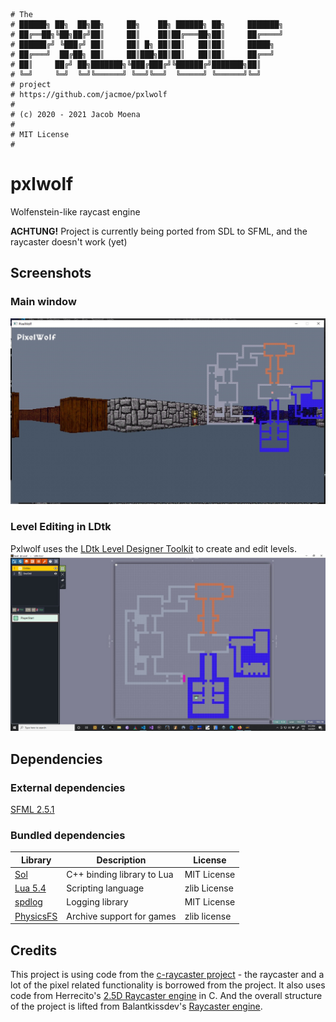 
    # The
    # ██████╗ ██╗  ██╗██╗     ██╗    ██╗ ██████╗ ██╗     ███████╗
    # ██╔══██╗╚██╗██╔╝██║     ██║    ██║██╔═══██╗██║     ██╔════╝
    # ██████╔╝ ╚███╔╝ ██║     ██║ █╗ ██║██║   ██║██║     █████╗  
    # ██╔═══╝  ██╔██╗ ██║     ██║███╗██║██║   ██║██║     ██╔══╝  
    # ██║     ██╔╝ ██╗███████╗╚███╔███╔╝╚██████╔╝███████╗██║     
    # ╚═╝     ╚═╝  ╚═╝╚══════╝ ╚══╝╚══╝  ╚═════╝ ╚══════╝╚═╝     
    # project
    # https://github.com/jacmoe/pxlwolf
    #
    # (c) 2020 - 2021 Jacob Moena
    #
    # MIT License
    #

# pxlwolf
Wolfenstein-like raycast engine

**ACHTUNG!** Project is currently being ported from SDL to SFML, and the raycaster doesn't work (yet)


## Screenshots
### Main window 
![PixelWolf][pxlwolf]
### Level Editing in LDtk
Pxlwolf uses the [LDtk Level Designer Toolkit][ldtk_link] to create and edit levels.
![LDTK][ldtk]


## Dependencies
### External dependencies
[SFML 2.5.1](https://www.sfml-dev.org/download/sfml/2.5.1/)
### Bundled dependencies
|Library|Description|License|
|-------|-----------|-------|
|[Sol](https://github.com/ThePhD/sol)|C++ binding library to Lua|MIT License|
|[Lua 5.4](https://www.lua.org/download.html)|Scripting language|zlib License|
|[spdlog](https://github.com/gabime/spdlog)|Logging library|MIT License|
|[PhysicsFS ](https://www.icculus.org/physfs/)|Archive support for games|zlib license|

## Credits

This project is using code from the [c-raycaster project][cray] - the raycaster and a lot of the pixel related functionality is borrowed from the project. It also uses code from Herrecito's [2.5D Raycaster engine][herrecito] in C. And the overall structure of the project is lifted from Balantkissdev's [Raycaster engine][balantkiss].


[pxlwolf]: https://github.com/jacmoe/pxlwolf/raw/main/Screenshot.jpg "Screenshot of PixelWolf"
[ldtk]: https://github.com/jacmoe/pxlwolf/raw/main/LevelEditing.jpg "Level editing in LDTK"
[ldtk_link]: https://ldtk.io/ "LDtk Level Designer Toolkit"

[herrecito]: https://github.com/herrecito/engine "Herrecito's 2.5D Raycaster engine in C"
[balantkiss]: https://github.com/balintkissdev/raycaster-engine "Balantkissdev's Raycaster engine"
[cray]: https://github.com/ckinvents/c-raycaster "c-raycaster project by ckinvents"
